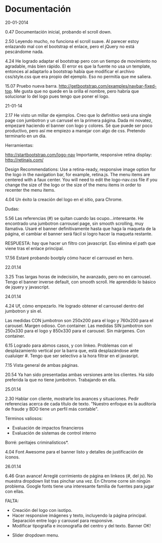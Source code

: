 Documentación
==
20-01-2014 

0.47 Documentación inicial, probando el scroll down.

2.50 Leyendo mucho, no funciona el scroll suave. Al parecer estoy enlazando mal con el bootstrap el enlace, pero el jQuery no está pescándome nada.

4.24 He logrado adaptar el bootstrap pero con un tiempo de movimiento no agradable, más bien rápido. El error es que la fuente no usa un template, entonces al adaptarlo a bootstrap había que modificar el archivo css/style.css que era propio del ejemplo. Eso no permitía que me saliera.

15.07 Pruebo nueva barra. http://getbootstrap.com/examples/navbar-fixed-top. Me gusta que no quede en la orilla el nombre, pero habría que solucionar lo del logo pues tengo que poner el logo.

21-01-14

2.17 He visto un millar de ejemplos. Creo que lo definitivo será una single page con jumbotron y un carrusel en la primera página. Dada mi novatez, empezaré haciendo el banner con logo y colores. Sé que puede ser poco productivo, pero así me empiezo a manejar con algo de css. Pretendo terminarlo en un día.

Herramientas:

http://startbootstrap.com/logo-nav
Importante, responsive retina display: http://retinajs.com/

Design Recommendations:
Use a retina-ready, responsive image option for the logo in the navigation bar, for example, retina.js.
The menu items are centered with a faux center. You will need to edit the logo-nav.css file if you change the size of the logo or the size of the menu items in order to recenter the menu items.

4.04 Un éxito la creación del logo en el sitio, para Chrome.

Dudas:

5.56 Las referencias (#) se quitan cuando las ocupo...interesante. He encontrado una jumbotron carrousel page, sin smooth scrolling, muy llamativa. Usaré el banner definitivamente hasta que haga la maqueta de la página, el cambiar el banner será fácil si logro hacer la maqueta restante.

RESPUESTA: hay que hacer un filtro con javascript. Eso elimina el path que viene tras el enlace principal.

17.56 Estaré probando bootply cómo hacer el carrousel en hero.

22.01.14

3.25 Tras largas horas de indecisión, he avanzado, pero no en carrousel. Tengo el banner inverse default, con smooth scroll. He aprendido lo básico de jquery y javascript.

24.01.14

4.24 Uf, cómo empezarlo. He logrado obtener el carrousel dentro del jumbotron y sin el.

Las medidas CON jumbotron son 250x200 para el logo y 760x200 para el carousel. Margen odioso. Con container.
Las medidas SIN jumbotron son 250x330 para el logo y 850x330 para el carousel. Sin márgenes. Con container.

6.15 Logrado para abmos casos, y con linkeo. Problemas con el desplazamiento vertical por la barra que, está desplazándose ante cualuiqer #. Tengo que ser selectivo a la hora filtrar en el javasript.

7.15 Vista general de ambas páginas.

20.54 Ya han sido presentadas ambas versiones ante los clientes. Ha sido preferida la que no tiene jumbotron. Trabajando en ella.

25.01.14

2.30 Hablar con cliente, mostrarle los avances y situaciones. Pedir referencias acerca de cada título de texto. "Nuestro enfoque es la auditoría de fraude y BDO tiene un perfil más contable".

Términos valiosos: 

- Evaluación de impactos financieros
- Evaluación de sistemas de control interno

Borré: peritajes criminalísticos*.

4.04 Font Awesome para el banner listo y detalles de justificación de íconos.

26.01.14

6.46 Gran avance! Arreglé corrimiento de página en linkeos (#, del js). No muestra dropdown list tras pinchar una vez. En Chrome corre sin ningún problema. Google fonts tiene una interesante familia de fuentes para jugar con ellas. 

FALTA:

- Creación del logo con isotipo.
- Hacer responsive imágenes y texto, incluyendo la página principal. Separación entre logo y carousel para responsive.
- Modificar tipografía e inconografía del centro y del texto. Banner OK!
* Slider dropdown menu.
